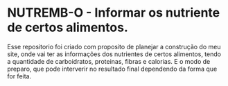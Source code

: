 # NUTREMB-O - Informar os nutriente de certos alimentos.
Esse repositorio foi criado com proposito de planejar a construção do meu site, onde vai ter as informações dos nutrientes de certos alimentos, tendo a quantidade de carboidratos, proteinas, fibras e calorias.
E o modo de preparo, que pode interverir no resultado final dependendo da forma que for feita.

